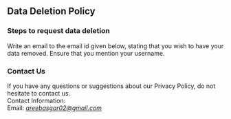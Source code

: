 Data Deletion Policy 
----------------

### Steps to request data deletion
Write an email to the email id given below, stating that you wish to have your data removed. Ensure that you mention your username.

### Contact Us  
If you have any questions or suggestions about our Privacy Policy, do not hesitate to contact us.  
Contact Information:  
Email: *areebasgar02@gmail.com*  
